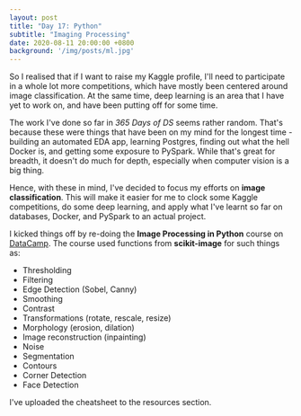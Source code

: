 ```yaml
---
layout: post
title: "Day 17: Python"
subtitle: "Imaging Processing"
date: 2020-08-11 20:00:00 +0800
background: '/img/posts/ml.jpg'
---
```


So I realised that if I want to raise my Kaggle profile, I'll need to participate in a whole lot more competitions, which have mostly been centered around image classification. At the same time, deep learning is an area that I have yet to work on, and have been putting off for some time.

The work I've done so far in *365 Days of DS* seems rather random. That's because these were things that have been on my mind for the longest time - building an automated EDA app, learning Postgres, finding out what the hell Docker is, and getting some exposure to PySpark. While that's great for breadth, it doesn't do much for depth, especially when computer vision is a big thing.

Hence, with these in mind, I've decided to focus my efforts on **image classification**. This will make it easier for me to clock some Kaggle competitions, do some deep learning, and apply what I've learnt so far on databases, Docker, and PySpark to an actual project.

I kicked things off by re-doing the **Image Processing in Python** course on [DataCamp](https://learn.datacamp.com/courses/image-processing-in-python). The course used functions from **scikit-image** for such things as:

* Thresholding
* Filtering
* Edge Detection (Sobel, Canny)
* Smoothing
* Contrast
* Transformations (rotate, rescale, resize)
* Morphology (erosion, dilation)
* Image reconstruction (inpainting)
* Noise
* Segmentation
* Contours
* Corner Detection
* Face Detection

I've uploaded the cheatsheet to the resources section.